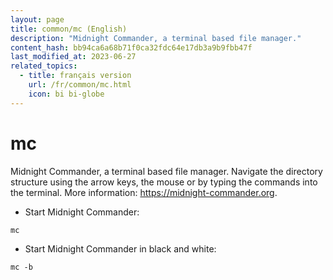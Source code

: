 ```yaml
---
layout: page
title: common/mc (English)
description: "Midnight Commander, a terminal based file manager."
content_hash: bb94ca6a68b71f0ca32fdc64e17db3a9b9fbb47f
last_modified_at: 2023-06-27
related_topics:
  - title: français version
    url: /fr/common/mc.html
    icon: bi bi-globe
---
```

# mc

Midnight Commander, a terminal based file manager.
Navigate the directory structure using the arrow keys, the mouse or by typing the commands into the terminal.
More information: <https://midnight-commander.org>.

- Start Midnight Commander:

`mc`

- Start Midnight Commander in black and white:

`mc -b`

